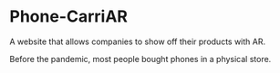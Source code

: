 # Phone-CarriAR

A website that allows companies to show off their products with AR.

Before the pandemic, most people bought phones in a physical store. 
